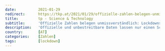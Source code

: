 ```yaml
---
date:          2021-01-29
redirect:      https://tkp.at/2021/01/29/offizielle-zahlen-belegen-unmissverstaendlich-lockdowns-toeten/
title:         tp - Science & Technology
subtitle:      'Offizielle Zahlen belegen unmissverständlich: Lockdowns töten'
description:   'Offizielle und unbestreitbare Daten lassen nur einen Schluss zu: Die Lockdowns und der Maßnahmendruck haben den Tod von sehr vielen Menschen verursacht (1, 2). von Bertram Burian Hier vorweg die Grafik von Spanien bis zur 42. Woche, die nur aus offiziellen Zahlen ermittelt wurde: Bild 01 Eine erschütternd große Zahl von Menschen ist gestorben, ohne …'
country:       [AT]
categories:    [Zahlen]
tags:          [lockdown]
---
```

